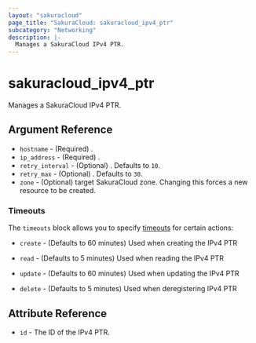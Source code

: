 ```yaml
---
layout: "sakuracloud"
page_title: "SakuraCloud: sakuracloud_ipv4_ptr"
subcategory: "Networking"
description: |-
  Manages a SakuraCloud IPv4 PTR.
---
```


# sakuracloud_ipv4_ptr

Manages a SakuraCloud IPv4 PTR.

## Argument Reference

* `hostname` - (Required) .
* `ip_address` - (Required) .
* `retry_interval` - (Optional) . Defaults to `10`.
* `retry_max` - (Optional) . Defaults to `30`.
* `zone` - (Optional) target SakuraCloud zone. Changing this forces a new resource to be created.



### Timeouts

The `timeouts` block allows you to specify [timeouts](https://www.terraform.io/docs/configuration/resources.html#timeouts) for certain actions:

* `create` - (Defaults to 60 minutes) Used when creating the IPv4 PTR

* `read` -   (Defaults to 5 minutes) Used when reading the IPv4 PTR

* `update` - (Defaults to 60 minutes) Used when updating the IPv4 PTR

* `delete` - (Defaults to 5 minutes) Used when deregistering IPv4 PTR



## Attribute Reference

* `id` - The ID of the IPv4 PTR.




